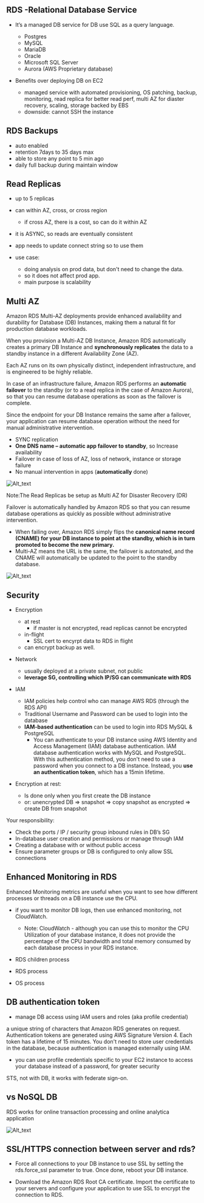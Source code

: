 ## RDS -Relational Database Service

- It’s a managed DB service for DB use SQL as a query language.
    - Postgres
    - MySQL
    - MariaDB
    - Oracle
    - Microsoft SQL Server
    - Aurora (AWS Proprietary database)
    
- Benefits over deploying DB on EC2
    - managed service with automated provisioning, OS patching, backup, monitoring, read replica for better read perf, multi AZ for diaster recovery, scaling, storage backed by EBS
    - downside: cannot SSH the instance  

## RDS Backups

- auto enabled
- retention 7days to 35 days max
- able to store any point to 5 min ago
- daily full backup during maintain window  

## Read Replicas

- up to 5 replicas
- can within AZ, cross, or cross region
    - if cross AZ, there is a cost, so can do it within AZ
- it is ASYNC, so reads are eventually consistent
- app needs to update connect string so to use them

- use case: 
    - doing analysis on prod data, but don't need to change the data.
    - so it does not affect prod app.
    - main purpose is scalability
    
## Multi AZ

Amazon RDS Multi-AZ deployments provide enhanced availability and durability for Database (DB) Instances, making them a natural fit for production database workloads. 

When you provision a Multi-AZ DB Instance, Amazon RDS automatically creates a primary DB Instance and **synchronously replicates** the data to a standby instance in a different Availability Zone (AZ). 

Each AZ runs on its own physically distinct, independent infrastructure, and is engineered to be highly reliable.

In case of an infrastructure failure, Amazon RDS performs an **automatic failover** to the standby (or to a read replica in the case of Amazon Aurora), so that you can resume database operations as soon as the failover is complete. 

Since the endpoint for your DB Instance remains the same after a failover, your application can resume database operation without the need for manual administrative intervention.

-  SYNC replication
- **One DNS name – automatic app failover to standby**, so Increase availability
- Failover in case of loss of AZ, loss of network, instance or storage failure
- No manual intervention in apps (**automatically** done)

![Alt_text](../images/rds-multi-az.png)


Note:The Read Replicas be setup as Multi AZ for Disaster Recovery (DR)  

Failover is automatically handled by Amazon RDS so that you can resume database operations as quickly as possible without administrative intervention. 
- When failing over, Amazon RDS simply flips the **canonical name record (CNAME) for your DB instance to point at the standby, which is in turn promoted to become the new primary.**
- Multi-AZ means the URL is the same, the failover is automated, and the CNAME will automatically be updated to the point to the standby database.    

![Alt_text](../images/multi-az-read-replicas.png)

## Security

- Encryption
    - at rest
        - if master is not encrypted, read replicas cannot be encrypted
    - in-flight
        - SSL cert to encyrpt data to RDS in flight
    - can encrypt backup as well.    
        
- Network
    - usually deployed at a private subnet, not public
    - **leverage SG, controlling which IP/SG can communicate with RDS**

- IAM
    - IAM policies help control who can manage AWS RDS (through the RDS API)
    - Traditional Username and Password can be used to login into the database
    - **IAM-based authentication** can be used to login into RDS MySQL & PostgreSQL
        - You can authenticate to your DB instance using AWS Identity and Access Management (IAM) database authentication. IAM database authentication works with MySQL and PostgreSQL. With this authentication method, you don't need to use a password when you connect to a DB instance. 
        Instead, you **use an authentication token**, which has a 15min lifetime.    
    
- Encryption at rest:
    - Is done only when you first create the DB instance
    - or: unencrypted DB => snapshot => copy snapshot as encrypted => create DB from snapshot

Your responsibility:
- Check the ports / IP / security group inbound rules in DB’s SG
- In-database user creation and permissions or manage through IAM
- Creating a database with or without public access
- Ensure parameter groups or DB is configured to only allow SSL connections    

## Enhanced Monitoring in RDS

Enhanced Monitoring metrics are useful when you want to see how different processes or threads on a DB instance use the CPU.
- if you want to monitor DB logs, then use enhanced monitoring, not CloudWatch.
    - Note: CloudWatch - although you can use this to monitor the CPU Utilization of your database instance, it does not provide the percentage of the CPU bandwidth and total memory consumed by each database process in your RDS instance.

- RDS children process
- RDS process
- OS process

## DB authentication token

- manage DB access using IAM users and roles (aka profile credential)

a unique string of characters that Amazon RDS generates on request. Authentication tokens are generated using AWS Signature Version 4. Each token has a lifetime of 15 minutes. You don't need to store user credentials in the database, because authentication is managed externally using IAM.
- you can use profile credentials specific to your EC2 instance to access your database instead of a password, for greater security

STS, not with DB, it works with federate sign-on.

## vs NoSQL DB

RDS works for online transaction processing and online analytica application

![Alt_text](../images/rds-vs-nosql.png)

## SSL/HTTPS connection between server and rds?

- Force all connections to your DB instance to use SSL by setting the rds.force_ssl parameter to true. Once done, reboot your DB instance.

- Download the Amazon RDS Root CA certificate. Import the certificate to your servers and configure your application to use SSL to encrypt the connection to RDS.
